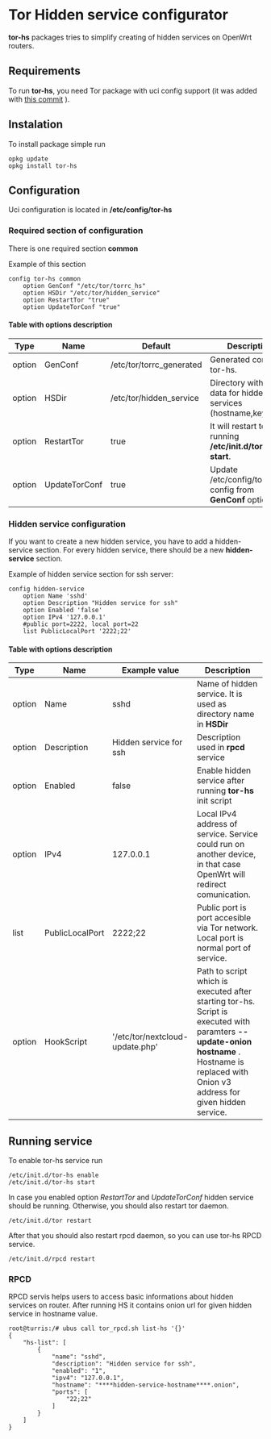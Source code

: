 # Tor Hidden service configurator
**tor-hs** packages tries to simplify creating of hidden services on OpenWrt routers.

## Requirements
To run **tor-hs**, you need Tor package with uci config support (it was added
with [this commit](https://github.com/openwrt/packages/commit/ca6528f002d74445e3d0a336aeb9074fc337307a) ).

## Instalation
To install package simple run
```
opkg update
opkg install tor-hs
```

## Configuration
Uci configuration is located in **/etc/config/tor-hs**

### Required section of configuration
There is  one required section **common**

Example of this section
```
config tor-hs common
	option GenConf "/etc/tor/torrc_hs"
	option HSDir "/etc/tor/hidden_service"
	option RestartTor "true"
	option UpdateTorConf "true"
```

#### Table with options description
| Type | Name | Default | Description |
| ------ | ------ | ------ | ------ |
| option |GenConf | /etc/tor/torrc_generated|Generated config by tor-hs.|
| option | HSDir |/etc/tor/hidden_service|Directory with meta-data for hidden services (hostname,keys,etc).|
| option | RestartTor | true| It will restart tor after running **/etc/init.d/tor-hs start**.|
| option | UpdateTorConf | true|Update /etc/config/tor with config from **GenConf** option.|

### Hidden service configuration
If you want to create a new hidden service, you have to add a hidden-service section. For every hidden service, there should be a new **hidden-service** section.

Example of hidden service section for ssh server:

```
config hidden-service
	option Name 'sshd'
	option Description "Hidden service for ssh"
	option Enabled 'false'
	option IPv4 '127.0.0.1'
	#public port=2222, local port=22
	list PublicLocalPort '2222;22'
```

#### Table with options description

| Type | Name | Example value | Description |
| ------ | ------ | ------ | ------ |
|	option | Name | sshd| Name of hidden service. It is used as directory name in **HSDir**|
|	option | Description| Hidden service for ssh| Description used in **rpcd** service|
|	option | Enabled |false| Enable hidden service after running **tor-hs** init script|
|	option |IPv4 |127.0.0.1|Local IPv4 address of service. Service could run on another device, in that case OpenWrt will redirect comunication.  |
|	list | PublicLocalPort| 2222;22| Public port is port accesible via Tor network. Local port is normal port of service.|
|option| HookScript |'/etc/tor/nextcloud-update.php'| Path to script which is executed after starting tor-hs. Script is executed with paramters **--update-onion** **hostname** . Hostname is replaced with Onion v3 address for given hidden service. 

## Running service

To enable tor-hs service run 
```
/etc/init.d/tor-hs enable
/etc/init.d/tor-hs start

```
In case you enabled option *RestartTor* and *UpdateTorConf* hidden service should be running.
Otherwise, you should also restart tor daemon.

```
/etc/init.d/tor restart
```

After that you should also restart rpcd daemon, so you can use tor-hs RPCD service.
```
/etc/init.d/rpcd restart
```

### RPCD

RPCD servis helps users to access basic informations about hidden services on router. After running HS it contains onion url for given hidden service in hostname value.
```
root@turris:/# ubus call tor_rpcd.sh list-hs '{}'
{
	"hs-list": [
		{
			"name": "sshd",
			"description": "Hidden service for ssh",
			"enabled": "1",
			"ipv4": "127.0.0.1",
			"hostname": "****hidden-service-hostname****.onion",
			"ports": [
				"22;22"
			]
		}
	]
}
```

